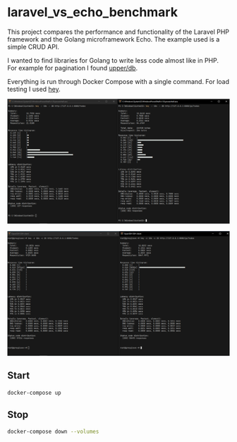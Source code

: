 # laravel_vs_echo_benchmark

This project compares the performance and functionality of the Laravel PHP framework and the Golang microframework Echo. The example used is a simple CRUD API.

I wanted to find libraries for Golang to write less code almost like in PHP. For example for pagination I found [upper/db](https://github.com/upper/db).

Everything is run through Docker Compose with a single command. For load testing I used [hey](https://github.com/rakyll/hey).

![screenshot](screenshot.png)

![screenshot2](screenshot2.png)

## Start

```sh
docker-compose up
```

## Stop

```sh 
docker-compose down --volumes
```

